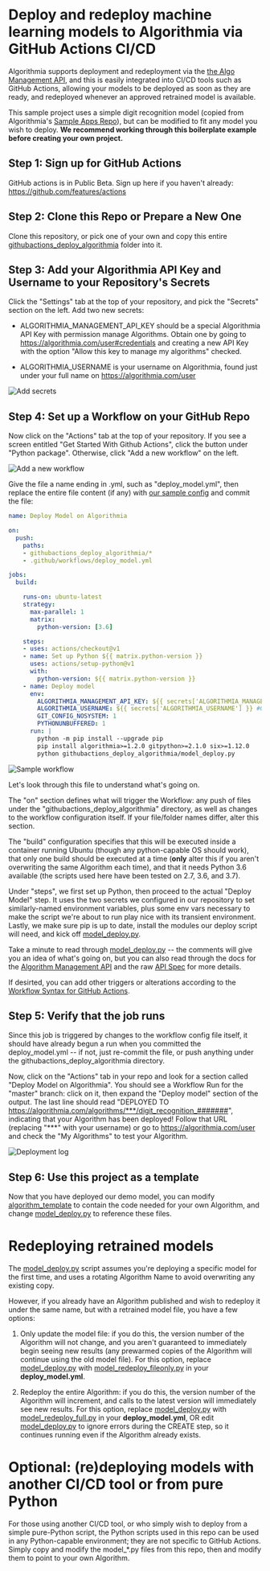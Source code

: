 # Deploy and redeploy machine learning models to Algorithmia via GitHub Actions CI/CD

Algorithmia supports deployment and redeployment via the [the Algo Management API](https://algorithmia.com/developers/algorithm-development/algorithm-management-api), and this is easily integrated into CI/CD tools such as GitHub Actions, allowing your models to be deployed as soon as they are ready, and redeployed whenever an approved retrained model is available.

This sample project uses a simple digit recognition model (copied from Algorithmia's [Sample Apps Repo](https://github.com/algorithmiaio/sample-apps/tree/master/algo-dev-demo/digit_recognition)), but can be modified to fit any model you wish to deploy. **We recommend working through this boilerplate example before creating your own project.**

## Step 1: Sign up for GitHub Actions

GitHub actions is in Public Beta. Sign up here if you haven't already: https://github.com/features/actions

## Step 2: Clone this Repo or Prepare a New One

Clone this repository, or pick one of your own and copy this entire [githubactions_deploy_algorithmia](../githubactions_deploy_algorithmia) folder into it.

## Step 3: Add your Algorithmia API Key and Username to your Repository's Secrets

Click the "Settings" tab at the top of your repository, and pick the "Secrets" section on the left. Add two new secrets:

- ALGORITHMIA_MANAGEMENT_API_KEY should be a special Algorithmia API Key with permission manage Algorithms. Obtain one by going to https://algorithmia.com/user#credentials and creating a new API Key with the option "Allow this key to manage my algorithms" checked.

- ALGORITHMIA_USERNAME is your username on Algorithmia, found just under your full name on https://algorithmia.com/user

![Add secrets](images/add_secrets.png)

## Step 4: Set up a Workflow on your GitHub Repo

Now click on the "Actions" tab at the top of your repository. If you see a screen entitled "Get Started With Github Actions", click the button under "Python package". Otherwise, click "Add a new workflow" on the left.

![Add a new workflow](images/get_started_with_gh_actions.png)

Give the file a name ending in .yml, such as "deploy_model.yml", then replace the entire file content (if any) with [our sample config](../.github/workflows/deploy_model.yml) and commit the file:

```yaml
name: Deploy Model on Algorithmia

on: 
  push:
    paths:
    - githubactions_deploy_algorithmia/*
    - .github/workflows/deploy_model.yml

jobs:
  build:

    runs-on: ubuntu-latest
    strategy:
      max-parallel: 1
      matrix:
        python-version: [3.6]

    steps:
    - uses: actions/checkout@v1
    - name: Set up Python ${{ matrix.python-version }}
      uses: actions/setup-python@v1
      with:
        python-version: ${{ matrix.python-version }}
    - name: Deploy model
      env:
        ALGORITHMIA_MANAGEMENT_API_KEY: ${{ secrets['ALGORITHMIA_MANAGEMENT_API_KEY'] }} #OBTAIN FROM https://algorithmia.com/user#credentials (KEY MUST HAVE PERMISSION TO MANAGE ALGORITHMS)
        ALGORITHMIA_USERNAME: ${{ secrets['ALGORITHMIA_USERNAME'] }} #OBTAIN FROM https://algorithmia.com/user"
        GIT_CONFIG_NOSYSTEM: 1
        PYTHONUNBUFFERED: 1
      run: |
        python -m pip install --upgrade pip
        pip install algorithmia>=1.2.0 gitpython>=2.1.0 six>=1.12.0
        python githubactions_deploy_algorithmia/model_deploy.py
```
![Sample workflow](images/sample_workflow.png)

Let's look through this file to understand what's going on.

The "on" section defines what will trigger the Workflow: any push of files under the "githubactions_deploy_algorithmia" directory, as well as changes to the workflow configuration itself. If your file/folder names differ, alter this section.

The "build" configuration specifies that this will be executed inside a container running Ubuntu (though any python-capable OS should work), that only one build should be executed at a time (**only** alter this if you aren't overwriting the same Algorithm each time), and that it needs Python 3.6 available (the scripts used here have been tested on 2.7, 3.6, and 3.7).

Under "steps", we first set up Python, then proceed to the actual "Deploy Model" step. It uses the two secrets we configured in our repository to set similarly-named environment variables, plus some env vars necessary to make the script we're about to run play nice with its transient environment. Lastly, we make sure pip is up to date, install the modules our deploy script will need, and kick off [model_deploy.py](model_deploy.py).

Take a minute to read through [model_deploy.py](model_deploy.py) -- the comments will give you an idea of what's going on, but you can also read through the docs for the [Algorithm Management API](https://algorithmia.com/developers/algorithm-development/algorithm-management-api) and the raw [API Spec](https://docs.algorithmia.com/?python#algorithm-management-api) for more details.

If desirted, you can add other triggers or alterations according to the [Workflow Syntax for GitHub Actions](https://help.github.com/en/articles/workflow-syntax-for-github-actions).

## Step 5: Verify that the job runs

Since this job is triggered by changes to the workflow config file itself, it should have already begun a run when you committed the deploy_model.yml -- if not, just re-commit the file, or push anything under the githubactions_deploy_algorithmia directory. 

Now, click on the "Actions" tab in your repo and look for a section called "Deploy Model on Algorithmia". You should see a Workflow Run for the "master" branch: click on it, then expand the "Deploy model" section of the output. The last line should read "DEPLOYED TO https://algorithmia.com/algorithms/***/digit_recognition_#######", indicating that your Algorithm has been deployed! Follow that URL (replacing "***" with your username) or go to https://algorithmia.com/user and check the "My Algorithms" to test your Algorithm.

![Deployment log](images/deploy_log.png)

## Step 6: Use this project as a template

Now that you have deployed our demo model, you can modify [algorithm_template](algorithm_template) to contain the code needed for your own Algorithm, and change [model_deploy.py](model_deploy.py) to reference these files.

# Redeploying retrained models

The [model_deploy.py](model_deploy.py) script assumes you're deploying a specific model for the first time, and uses a rotating Algorithm Name to avoid overwriting any existing copy.

However, if you already have an Algorithm published and wish to redeploy it under the same name, but with a retrained model file, you have a few options:

1. Only update the model file: if you do this, the version number of the Algorithm will not change, and you aren't guaranteed to immediately begin seeing new results (any prewarmed copies of the Algorithm will continue using the old model file). For this option, replace [model_deploy.py](model_deploy.py) with [model_redeploy_fileonly.py](model_redeploy_fileonly.py) in your **deploy_model.yml**.

2. Redeploy the entire Algorithm: if you do this, the version number of the Algorithm will increment, and calls to the latest version will immediately see new results. For this option, replace [model_deploy.py](model_deploy.py) with [model_redeploy_full.py](model_redeploy_full.py) in your **deploy_model.yml**, OR edit [model_deploy.py](model_deploy.py) to ignore errors during the CREATE step, so it continues running even if the Algorithm already exists.

# Optional: (re)deploying models with another CI/CD tool or from pure Python

For those using another CI/CD tool, or who simply wish to deploy from a simple pure-Python script, the Python scripts used in this repo can be used in any Python-capable environment; they are not specific to GitHub Actions. Simply copy and modify the model_*.py files from this repo, then and modify them to point to your own Algorithm.